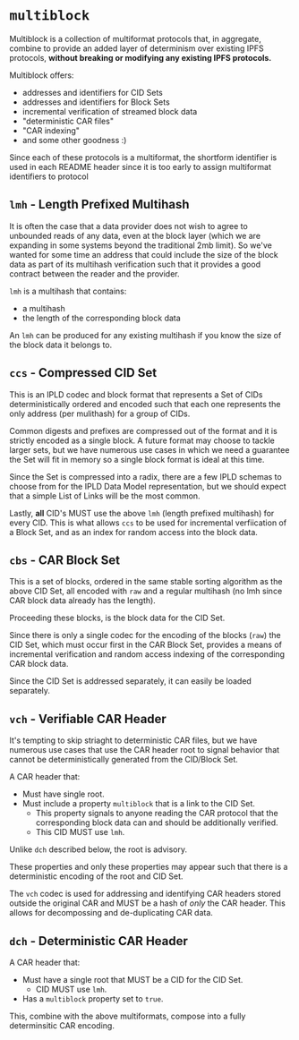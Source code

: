 # `multiblock`

Multiblock is a collection of multiformat protocols that,
in aggregate, combine to provide an added layer of determinism
over existing IPFS protocols, **without breaking or modifying
any existing IPFS protocols.**

Multiblock offers:
* addresses and identifiers for CID Sets
* addresses and identifiers for Block Sets
* incremental verification of streamed block data
* "deterministic CAR files"
* "CAR indexing"
* and some other goodness :)

Since each of these protocols is a multiformat, the shortform identifier
is used in each README header since it is too early to assign multiformat
identifiers to protocol

## `lmh` - Length Prefixed Multihash

It is often the case that a data provider does not wish to agree to
unbounded reads of any data, even at the block layer (which we are
expanding in some systems beyond the traditional 2mb limit). So we've
wanted for some time an address that could include the size of the block
data as part of its multihash verification such that it provides a good
contract between the reader and the provider.

`lmh` is a multihash that contains:
* a multihash
* the length of the corresponding block data

An `lmh` can be produced for any existing multihash if you know the
size of the block data it belongs to.

## `ccs` - Compressed CID Set

This is an IPLD codec and block format that represents a Set
of CIDs deterministically ordered and encoded such that each
one represents the only address (per mulithash) for a
group of CIDs.

Common digests and prefixes are compressed out of the format
and it is strictly encoded as a single block. A future format
may choose to tackle larger sets, but we have numerous use
cases in which we need a guarantee the Set will fit in memory
so a single block format is ideal at this time.

Since the Set is compressed into a radix, there are a few
IPLD schemas to choose from for the IPLD Data Model representation,
but we should expect that a simple List of Links will be
the most common.

Lastly, **all** CID's MUST use the above `lmh` (length prefixed multihash)
for every CID. This is what allows `ccs` to be used for
incremental verfiication of a Block Set, and as an index for random
access into the block data.

## `cbs` - CAR Block Set

This is a set of blocks, ordered in the same stable sorting algorithm
as the above CID Set, all encoded with `raw` and a regular
multihash (no lmh since CAR block data already has the length).

Proceeding these blocks, is the block data for the CID Set.

Since there is only a single codec for the encoding of the blocks (`raw`)
the CID Set, which must occur first in the CAR Block Set,
provides a means of incremental verification and random access
indexing of the corresponding CAR block data.

Since the CID Set is addressed separately, it can easily be loaded
separately.

## `vch` - Verifiable CAR Header

It's tempting to skip striaght to deterministic CAR files, but we
have numerous use cases that use the CAR header root to signal
behavior that cannot be deterministically generated from the CID/Block Set.

A CAR header that:
* Must have single root.
* Must include a property `multiblock` that is a link to the CID Set.
  * This property signals to anyone reading the CAR protocol
    that the corresponding block data can and should be additionally
    verified. 
  * This CID MUST use `lmh`.

Unlike `dch` described below, the root is advisory.

These properties and only these properties may appear such that there
is a deterministic encoding of the root and CID Set.

The `vch` codec is used for addressing and identifying CAR headers
stored outside the original CAR and MUST be a hash of *only* the CAR
header. This allows for decompossing and de-duplicating CAR data.

## `dch` - Deterministic CAR Header

A CAR header that:
* Must have a single root that MUST be a CID for the CID Set.
  * CID MUST use `lmh`.
* Has a `multiblock` property set to `true`.

This, combine with the above multiformats, compose into a
fully determinsitic CAR encoding.


